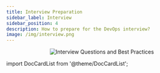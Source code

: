 ```yaml
---
title: Interview Preparation
sidebar_label: Interview
sidebar_position: 4
description: How to prepare for the DevOps interview?
image: /img/interview.png
---
```


<p align="center">
  <img alt="Interview Questions and Best Practices" border="0" src="/img/interview.png" />
</p>

import DocCardList from '@theme/DocCardList';

<DocCardList />
